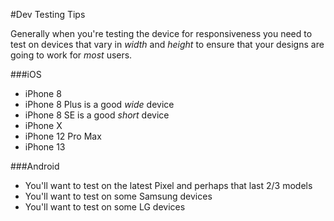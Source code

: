 #Dev Testing Tips

Generally when you're testing the device for responsiveness you need to test on devices that vary in _width_ and _height_ to ensure that your designs are going to work for _most_ users.

###iOS
- iPhone 8
- iPhone 8 Plus is a good _wide_ device
- iPhone 8 SE is a good _short_ device
- iPhone X
- iPhone 12 Pro Max
- iPhone 13

###Android
- You'll want to test on the latest Pixel and perhaps that last 2/3 models
- You'll want to test on some Samsung devices
- You'll want to test on some LG devices
